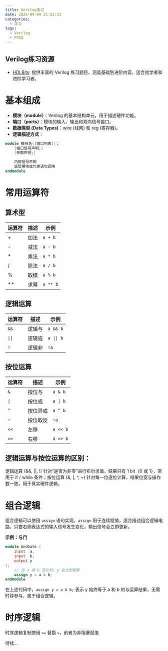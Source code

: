 ```yaml
---
title: Verilog笔记
date: 2025-09-09 21:52:33
categories:
  - 学习
tags:
  - Verilog
  - FPGA
---
```

## Verilog练习资源


- [HDLBits](https://hdlbits.01xz.net/): 提供丰富的 Verilog 练习题目，涵盖基础到进阶内容，适合初学者和进阶学习者。

# 基本组成
- **模块（module）**：Verilog 的基本结构单元，用于描述硬件功能。
- **端口（ports）**：模块的输入、输出和双向信号接口。
- **数据类型 (Data Types)**：wire (线网) 和 reg (寄存器)。
- **逻辑描述方式**：



```verilog
module 模块名([端口列表])；
    [端口信号声明;]
    [参数声明;]

    内部信号声明
    底层模块或门原语句调用
endmodule
```
# 常用运算符
## 算术型
| 运算符 | 描述       | 示例         |
|--------|------------|--------------|
| +      | 加法       | `a + b`      |
| -      | 减法       | `a - b`      |
| *      | 乘法       | `a * b`      |
| /      | 除法       | `a / b`      |
| %      | 取模       | `a % b`      |
| **     | 求幂       | `a ** b`     |

## 逻辑运算
| 运算符 | 描述       | 示例         |
|--------|------------|--------------|
| `&&`   | 逻辑与     | `a && b`     |
| `\|\|` | 逻辑或     | `a \|\| b`   |
| `!`    | 逻辑非     | `!a`         |

## 按位运算
| 运算符 | 描述       | 示例         |
|--------|------------|--------------|
| `&`    | 按位与     | `a & b`      |
| `\|`    | 按位或     | `a \| b`    |
| `^`    | 按位异或   | `a ^ b`      |
| `~`    | 按位取反   | `~a`         |
| `<<`   | 左移       | `a << b`     |
| `>>`   | 右移       | `a >> b`     |

## 逻辑运算与按位运算的区别：
逻辑运算 (&&, ||, !) 针对“是否为非零”进行布尔求值，结果只有 1 bit（0 或 1），常用于 if / while 条件；按位运算 (&, |, ^, ~) 针对每一位逐位计算，结果位宽与操作数一致，用于真实硬件逻辑。


# 组合逻辑

组合逻辑可以使用 `assign` 语句实现。`assign` 用于连续赋值，适合描述组合逻辑电路。只要右侧表达式的输入信号发生变化，输出信号会立即更新。

**示例：与门**
```verilog
module AndGate (
    input  a,
    input  b,
    output y
);
    // 当 a 或 b 变化时，y 会立即更新
    assign y = a & b; 
endmodule
```
在上述代码中，`assign y = a & b;` 表示 y 始终等于 a 和 b 的与运算结果，无需时钟参与，属于组合逻辑。

# 时序逻辑
时序逻辑复制使用 `<=` 替换 `=`，前者为非阻塞赋值

待续...